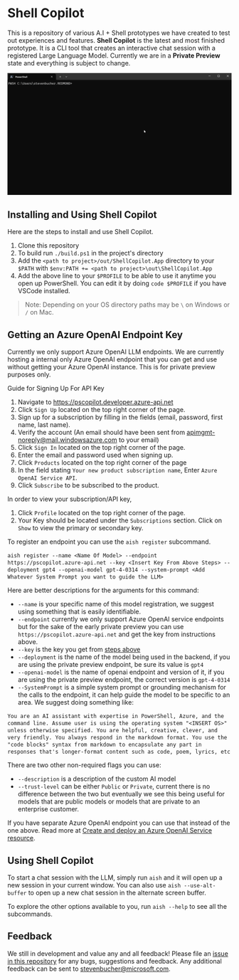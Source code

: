 # Shell Copilot

This is a repository of various A.I + Shell prototypes we have created to test out experiences and
features. **Shell Copilot** is the latest and most finished prototype. It is a CLI tool that creates
an interactive chat session with a registered Large Language Model. Currently we are in a **Private Preview** state and everything is subject to change.

![GIF showing demo of Shell Copilot](./docs/media/ShellCopilotDemo.gif)

## Installing and Using Shell Copilot

Here are the steps to install and use Shell Copilot.
1. Clone this repository
2. To build run `./build.ps1` in the project's directory
3. Add the `<path to project>/out/ShellCopilot.App` directory to your `$PATH` with `$env:PATH += <path to project>\out\ShellCopilot.App`
4. Add the above line to your `$PROFILE` to be able to use it anytime you open up PowerShell. You can edit it by doing `code $PROFILE` if you have VSCode installed.

> Note: Depending on your OS directory paths may be `\` on Windows or `/` on Mac.

## Getting an Azure OpenAI Endpoint Key

Currently we only support Azure OpenAI LLM endpoints. We are currently hosting a internal only Azure
OpenAI endpoint that you can get and use without getting your Azure OpenAI instance. This is for private preview purposes only.

Guide for Signing Up For API Key
1.  Navigate to <https://pscopilot.developer.azure-api.net>
2.  Click `Sign Up` located on the top right corner of the page.
3.  Sign up for a subscription by filling in the fields (email, password, first name, last name).
4.  Verify the account (An email should have been sent from
    <apimgmt-noreply@mail.windowsazure.com> to your email)
5.  Click `Sign In` located on the top right corner of the page.
6.  Enter the email and password used when signing up.
7.  Click `Products` located on the top right corner of the page
8.  In the field stating `Your new product subscription name`, Enter `Azure OpenAI Service API`.
9.  Click `Subscribe` to be subscribed to the product.

In order to view your subscription/API key,
1.  Click `Profile` located on the top right corner of the page.
2.  Your Key should be located under the `Subscriptions` section. Click on `Show` to view the
    primary or secondary key.

To register an endpoint you can use the `aish register` subcommand.

```console
aish register --name <Name Of Model> --endpoint https://pscopilot.azure-api.net --key <Insert Key From Above Steps> --deployment gpt4 --openai-model gpt-4-0314 --system-prompt <Add Whatever System Prompt you want to guide the LLM>
```
Here are better descriptions for the arguments for this command:
- `--name` is your specific name of this model registration, we suggest using something that is easily identifiable. 
- `--endpoint` currently we only support Azure OpenAI service endpoints but for the sake of the early private preview you can use `https://pscopilot.azure-api.net` and get the key from instructions above.
- `--key` is the key you get from [steps above](#Getting-an-Azure-OpenAI-Endpoint-key)
- `--deployment` is the name of the model being used in the backend, if you are using the private preview endpoint, be sure its value is `gpt4`
- `--openai-model` is the name of openai endpoint and version of it,  if you are using the private preview endpoint, the correct version is `gpt-4-0314`
- `--SystemPrompt` is a simple system prompt or grounding mechanism for the calls to the endpoint, it can help guide the model to be specific to an area. We suggest doing something like:

```
You are an AI assistant with expertise in PowerShell, Azure, and the command line. Assume user is using the operating system "<INSERT OS>" unless otherwise specified. You are helpful, creative, clever, and very friendly. You always respond in the markdown format. You use the "code blocks" syntax from markdown to encapsulate any part in responses that's longer-format content such as code, poem, lyrics, etc
```

There are two other non-required flags you can use:
- `--description` is a description of the custom AI model
- `--trust-level` can be either `Public` or `Private`, current there is no difference between the two but eventually we see this being useful for models that are public models or models that are private to an enterprise customer.

If you have separate Azure OpenAI endpoint you can use that instead of the one above. Read more at
[Create and deploy an Azure OpenAI Service resource](https://learn.microsoft.com/en-us/azure/ai-services/openai/how-to/create-resource?pivots=ps).

## Using Shell Copilot

To start a chat session with the LLM, simply run `aish` and it will open up a new session in your current window. You can also use `aish --use-alt-buffer` to open up a new chat session in the alternate screen buffer. 

To explore the other options available to you, run `aish --help` to see all the subcommands.

## Feedback

We still in development and value any and all feedback! Please file an [issue in this repository](https://github.com/PowerShell/ShellCopilot/issues) for
any bugs, suggestions and feedback. Any additional feedback can be sent to
stevenbucher@microsoft.com.
